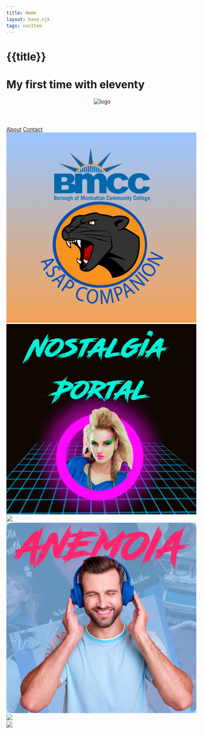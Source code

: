 ```yaml
---
title: Home
layout: base.njk
tags: navItem
---
```

# {{title}}

#  My first time with eleventy


<body>

<header class="box"> 
  <img src= "images/banner.png" alt="logo" class="center">
</header>

<div class="topnav" id="myTopnav">
   <a href="about.html">About</a>
   <a href="contact.html">Contact</a>
   </a>
</div>

<section class="container">
  <div class="asap">
  <a href="asap.html">
   <img src= "images/app1.png"></a>
</div>

<div class="portal1"> 
  <a href="portal.html">
   <img src= "images/np1.png"></a>
</div>
   
<div class="placeholder1">
   <a href="placeholder1.html">
    <img src= "https://place-hold.it/500x500"></a>
</div> 

<div class="anemoia">
   <a href="anemoia.html">
    <img src= "images/anemoia1.png"></a>
</div> 
  
<div class="placeholder2">
   <a href="placeholder2.html">
    <img src= "https://place-hold.it/500x500"></a>
  </div> 

<div class="placeholder3">
   <a href="placeholder3.html">
    <img src= "https://place-hold.it/500x500"></a>
</section> 

</div>  
</body> 
